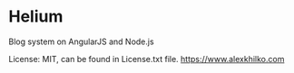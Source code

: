 Helium
======

Blog system on AngularJS and Node.js

License: MIT, can be found in License.txt file. https://www.alexkhilko.com
